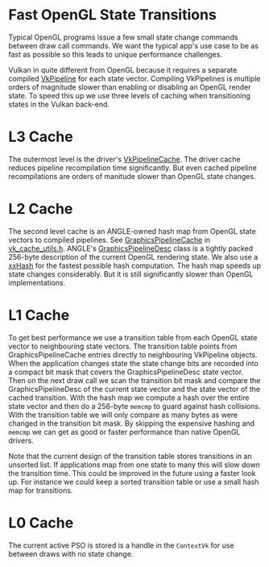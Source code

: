 # Fast OpenGL State Transitions

Typical OpenGL programs issue a few small state change commands between draw call commands. We want
the typical app's use case to be as fast as possible so this leads to unique performance challenges.

Vulkan in quite different from OpenGL because it requires a separate compiled
[VkPipeline][VkPipeline] for each state vector. Compiling VkPipelines is multiple orders of
magnitude slower than enabling or disabling an OpenGL render state. To speed this up we use three
levels of caching when transitioning states in the Vulkan back-end.

# L3 Cache

The outermost level is the driver's [VkPipelineCache][VkPipelineCache]. The driver
cache reduces pipeline recompilation time significantly. But even cached
pipeline recompilations are orders of manitude slower than OpenGL state changes.

# L2 Cache

The second level cache is an ANGLE-owned hash map from OpenGL state vectors to compiled pipelines.
See [GraphicsPipelineCache][GraphicsPipelineCache] in [vk_cache_utils.h](../vk_cache_utils.h). ANGLE's
[GraphicsPipelineDesc][GraphicsPipelineDesc] class is a tightly packed 256-byte description of the
current OpenGL rendering state. We also use a [xxHash](https://github.com/Cyan4973/xxHash) for the
fastest possible hash computation. The hash map speeds up state changes considerably. But it is
still significantly slower than OpenGL implementations.

# L1 Cache

To get best performance we use a transition table from each OpenGL state vector to neighbouring
state vectors. The transition table points from GraphicsPipelineCache entries directly to
neighbouring VkPipeline objects. When the application changes state the state change bits are
recorded into a compact bit mask that covers the GraphicsPipelineDesc state vector. Then on the next
draw call we scan the transition bit mask and compare the GraphicsPipelineDesc of the current state
vector and the state vector of the cached transition. With the hash map we compute a hash over the
entire state vector and then do a 256-byte `memcmp` to guard against hash collisions. With the
transition table we will only compare as many bytes as were changed in the transition bit mask. By
skipping the expensive hashing and `memcmp` we can get as good or faster performance than native
OpenGL drivers.

Note that the current design of the transition table stores transitions in an unsorted list. If
applications map from one state to many this will slow down the transition time. This could be
improved in the future using a faster look up. For instance we could keep a sorted transition table
or use a small hash map for transitions.

# L0 Cache

The current active PSO is stored is a handle in the `ContextVk` for use between draws with no state
change.

[VkPipeline]: https://www.khronos.org/registry/vulkan/specs/1.1-extensions/man/html/VkPipeline.html
[VkPipelineCache]: https://www.khronos.org/registry/vulkan/specs/1.1-extensions/man/html/VkPipelineCache.html
[GraphicsPipelineCache]: https://chromium.googlesource.com/angle/angle/+/225f08bf85a368f905362cdd1366e4795680452c/src/libANGLE/renderer/vulkan/vk_cache_utils.h#498
[GraphicsPipelineDesc]: https://chromium.googlesource.com/angle/angle/+/225f08bf85a368f905362cdd1366e4795680452c/src/libANGLE/renderer/vulkan/vk_cache_utils.h#244
